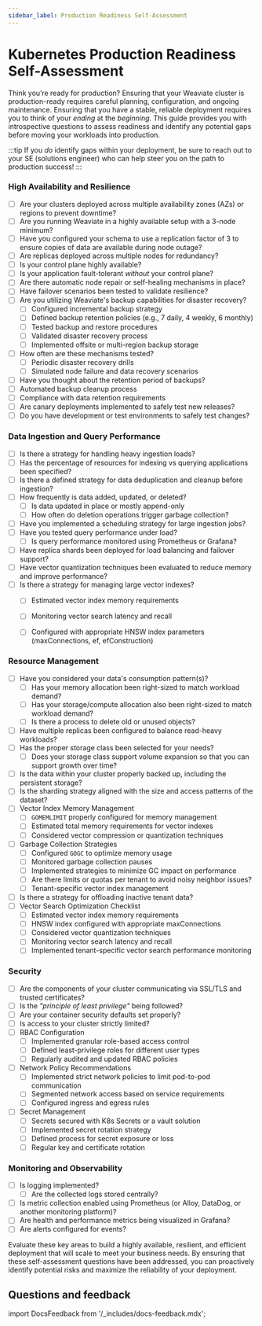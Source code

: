 ```yaml
---
sidebar_label: Production Readiness Self-Assessment
---
```


# Kubernetes Production Readiness Self-Assessment

Think you’re ready for production? Ensuring that your Weaviate cluster is production-ready requires careful planning, configuration, and ongoing maintenance. Ensuring that you have a stable, reliable deployment requires you to think of your *ending* at the *beginning.* This guide provides you with introspective questions to assess readiness and identify any potential gaps before moving your workloads into production.

:::tip
If you *do* identify gaps within your deployment, be sure to reach out to your SE (solutions engineer) who can help steer you on the path to production success!
:::


### High Availability and Resilience

- [ ]  Are your clusters deployed across multiple availability zones (AZs) or regions to prevent downtime?
- [ ]  Are you running Weaviate in a highly available setup with a 3-node minimum?
- [ ]  Have you configured your schema to use a replication factor of 3 to ensure copies of data are available during node outage?
- [ ]  Are replicas deployed across multiple nodes for redundancy?
- [ ]  Is your control plane highly available?
- [ ]  Is your application fault-tolerant *without* your control plane?
- [ ]  Are there automatic node repair or self-healing mechanisms in place?
- [ ]  Have failover scenarios been tested to validate resilience?
- [ ]  Are you utilizing Weaviate's backup capabilities for disaster recovery?
    - [ ]  Configured incremental backup strategy
    - [ ]  Defined backup retention policies (e.g., 7 daily, 4 weekly, 6 monthly)
    - [ ]  Tested backup and restore procedures
    - [ ]  Validated disaster recovery process
    - [ ]  Implemented offsite or multi-region backup storage
- [ ]  How often are these mechanisms tested?
    - [ ]  Periodic disaster recovery drills
    - [ ]  Simulated node failure and data recovery scenarios
- [ ]  Have you thought about the retention period of backups?
  - [ ]  Automated backup cleanup process
  - [ ]  Compliance with data retention requirements
- [ ]  Are canary deployments implemented to safely test new releases?
- [ ]  Do you have development or test environments to safely test changes?

### Data Ingestion and Query Performance

- [ ] Is there a strategy for handling heavy ingestion loads?
- [ ] Has the percentage of resources for indexing vs querying applications been specified?
- [ ] Is there a defined strategy for data deduplication and cleanup before ingestion?
- [ ] How frequently is data added, updated, or deleted?
  - [ ] Is data updated in place or mostly append-only
  - [ ] How often do deletion operations trigger garbage collection?
- [ ] Have you implemented a scheduling strategy for large ingestion jobs?
- [ ] Have you tested query performance under load?
  - [ ] Is query performance monitored using Prometheus or Grafana?
- [ ] Have replica shards been deployed for load balancing and failover support?
- [ ] Have vector quantization techniques been evaluated to reduce memory and improve performance?
- [ ] Is there a strategy for managing large vector indexes?
  - [ ] Estimated vector index memory requirements
  - [ ] Monitoring vector search latency and recall
  - [ ] Configured with appropriate HNSW index parameters (maxConnections, ef, efConstruction)


### Resource Management

- [ ]  Have you considered your data's consumption pattern(s)?
    - [ ]  Has your memory allocation been right-sized to match workload demand?
    - [ ]  Has your storage/compute allocation also been right-sized to match workload demand?
    - [ ]  Is there a process to delete old or unused objects?
- [ ] Have multiple replicas been configured to balance read-heavy workloads?
- [ ] Has the proper storage class been selected for your needs?
    - [ ] Does your storage class support volume expansion so that you can support growth over time?
- [ ] Is the data within your cluster properly backed up, including the persistent storage?
- [ ] Is the sharding strategy aligned with the size and access patterns of the dataset?
- [ ] Vector Index Memory Management
    - [ ] `GOMEMLIMIT` properly configured for memory management
    - [ ] Estimated total memory requirements for vector indexes
    - [ ] Considered vector compression or quantization techniques
- [ ] Garbage Collection Strategies
    - [ ] Configured `GOGC` to optimize memory usage
    - [ ] Monitored garbage collection pauses
    - [ ] Implemented strategies to minimize GC impact on performance
  - [ ] Are there limits or quotas per tenant to avoid noisy neighbor issues?
  - [ ] Tenant-specific vector index management
- [ ] Is there a strategy for offloading inactive tenant data?
- [ ] Vector Search Optimization Checklist
  - [ ] Estimated vector index memory requirements
  - [ ] HNSW index configured with appropriate maxConnections
  - [ ] Considered vector quantization techniques
  - [ ] Monitoring vector search latency and recall
  - [ ] Implemented tenant-specific vector search performance monitoring
### Security

- [ ]  Are the components of your cluster communicating via SSL/TLS and trusted certificates?
- [ ]  Is the *"principle of least privilege"* being followed?
- [ ]  Are your container security defaults set properly?
- [ ]  Is access to your cluster strictly limited?
- [ ]  RBAC Configuration
    - [ ]  Implemented granular role-based access control
    - [ ]  Defined least-privilege roles for different user types
    - [ ]  Regularly audited and updated RBAC policies
- [ ]  Network Policy Recommendations
    - [ ]  Implemented strict network policies to limit pod-to-pod communication
    - [ ]  Segmented network access based on service requirements
    - [ ]  Configured ingress and egress rules
- [ ]  Secret Management
    - [ ]  Secrets secured with K8s Secrets or a vault solution
    - [ ]  Implemented secret rotation strategy
    - [ ]  Defined process for secret exposure or loss
    - [ ]  Regular key and certificate rotation
### Monitoring and Observability

- [ ]  Is logging implemented?
    - [ ]  Are the collected logs stored centrally?
- [ ]  Is metric collection enabled using Prometheus (or Alloy, DataDog, or another monitoring platform)?
- [ ]  Are health and performance metrics being visualized in Grafana?
- [ ]  Are alerts configured for events?

Evaluate these key areas to build a highly available, resilient, and efficient deployment that will scale to meet your business needs. By ensuring that these self-assessment questions have been addressed, you can proactively identify potential risks and maximize the reliability of your deployment.

## Questions and feedback

import DocsFeedback from '/_includes/docs-feedback.mdx';

<DocsFeedback/>